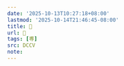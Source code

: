 ```yaml
---
date: '2025-10-13T10:27:18+08:00'
lastmod: '2025-10-14T21:46:45-08:00'
title: 􂭳
url: 􂭳
tags: [尃]
src: DCCV
note:
---
```

